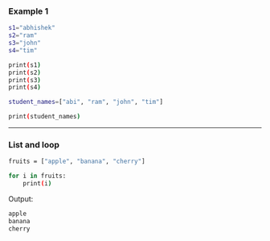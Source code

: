 
### Example 1

```bash
s1="abhishek"
s2="ram"
s3="john"
s4="tim"
```

```bash
print(s1)
print(s2)
print(s3)
print(s4)
```

```bash
student_names=["abi", "ram", "john", "tim"]
```

```bash
print(student_names)
```



---


### List and loop

```bash
fruits = ["apple", "banana", "cherry"]
```

```bash
for i in fruits:
    print(i)
```

Output:

```bash
apple
banana
cherry
```

